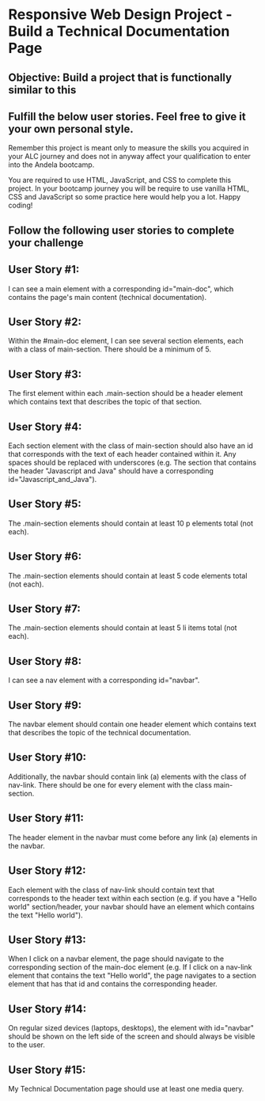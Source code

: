 # Responsive Web Design Project - Build a Technical Documentation Page

## Objective: Build a project that is functionally similar to this

## Fulfill the below user stories. Feel free to give it your own personal style.

Remember this project is meant only to measure the skills you acquired in your ALC journey and does not in anyway affect your qualification to enter into the Andela bootcamp.

You are required to use HTML, JavaScript, and CSS to complete this project. In your bootcamp journey you will be require to use vanilla HTML, CSS and JavaScript so some practice here would help you a lot. Happy coding!

## Follow the following user stories to complete your challenge

## User Story #1: 
I can see a main element with a corresponding id="main-doc", which contains the page's main content (technical documentation).

## User Story #2:
Within the #main-doc element, I can see several section elements, each with a class of main-section. There should be a minimum of 5.

## User Story #3: 
The first element within each .main-section should be a header element which contains text that describes the topic of that section.

## User Story #4: 
Each section element with the class of main-section should also have an id that corresponds with the text of each header contained within it. Any spaces should be replaced with underscores (e.g. The section that contains the header "Javascript and Java" should have a corresponding id="Javascript_and_Java").

## User Story #5: 
The .main-section elements should contain at least 10 p elements total (not each).

## User Story #6: 
The .main-section elements should contain at least 5 code elements total (not each).

## User Story #7: 
The .main-section elements should contain at least 5 li items total (not each).

## User Story #8: 
I can see a nav element with a corresponding id="navbar".

## User Story #9: 
The navbar element should contain one header element which contains text that describes the topic of the technical documentation.

## User Story #10: 
Additionally, the navbar should contain link (a) elements with the class of nav-link. There should be one for every element with the class main-section.

## User Story #11: 
The header element in the navbar must come before any link (a) elements in the navbar.

## User Story #12: 
Each element with the class of nav-link should contain text that corresponds to the header text within each section (e.g. if you have a "Hello world" section/header, your navbar should have an element which contains the text "Hello world").

## User Story #13: 
When I click on a navbar element, the page should navigate to the corresponding section of the main-doc element (e.g. If I click on a nav-link element that contains the text "Hello world", the page navigates to a section element that has that id and contains the corresponding header.

## User Story #14: 
On regular sized devices (laptops, desktops), the element with id="navbar" should be shown on the left side of the screen and should always be visible to the user.

## User Story #15: 
My Technical Documentation page should use at least one media query.
